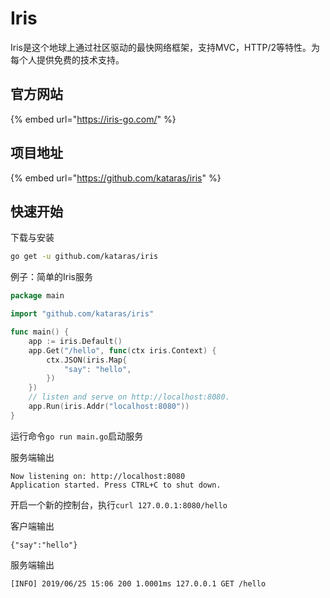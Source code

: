 # Iris

Iris是这个地球上通过社区驱动的最快网络框架，支持MVC，HTTP/2等特性。为每个人提供免费的技术支持。

## 官方网站

{% embed url="https://iris-go.com/" %}

## 项目地址

{% embed url="https://github.com/kataras/iris" %}

## 快速开始

下载与安装

```bash
go get -u github.com/kataras/iris
```

例子：简单的Iris服务

```go
package main

import "github.com/kataras/iris"

func main() {
    app := iris.Default()
    app.Get("/hello", func(ctx iris.Context) {
        ctx.JSON(iris.Map{
            "say": "hello",
        })
    })
    // listen and serve on http://localhost:8080.
    app.Run(iris.Addr("localhost:8080"))
}
```

运行命令`go run main.go`启动服务

服务端输出

```text
Now listening on: http://localhost:8080
Application started. Press CTRL+C to shut down.
```

开启一个新的控制台，执行`curl 127.0.0.1:8080/hello`

客户端输出

```text
{"say":"hello"}
```

服务端输出

```text
[INFO] 2019/06/25 15:06 200 1.0001ms 127.0.0.1 GET /hello
```

